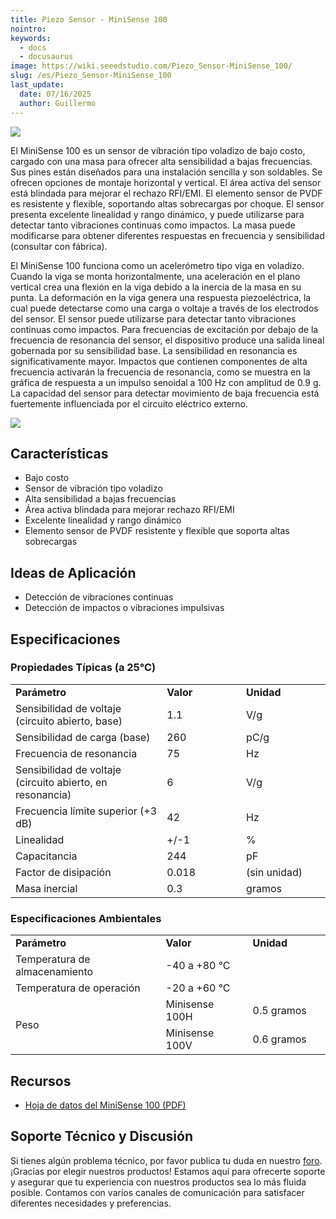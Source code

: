 ```yaml
---
title: Piezo Sensor - MiniSense 100
nointro:
keywords:
  - docs
  - docusaurus
image: https://wiki.seeedstudio.com/Piezo_Sensor-MiniSense_100/
slug: /es/Piezo_Sensor-MiniSense_100
last_update:
  date: 07/16/2025
  author: Guillermo
---
```

![](http://bz.seeedstudio.com/depot/images/product/vbs1.jpg)

El MiniSense 100 es un sensor de vibración tipo voladizo de bajo costo, cargado con una masa para ofrecer alta sensibilidad a bajas frecuencias. Sus pines están diseñados para una instalación sencilla y son soldables. Se ofrecen opciones de montaje horizontal y vertical. El área activa del sensor está blindada para mejorar el rechazo RFI/EMI. El elemento sensor de PVDF es resistente y flexible, soportando altas sobrecargas por choque. El sensor presenta excelente linealidad y rango dinámico, y puede utilizarse para detectar tanto vibraciones continuas como impactos. La masa puede modificarse para obtener diferentes respuestas en frecuencia y sensibilidad (consultar con fábrica).

El MiniSense 100 funciona como un acelerómetro tipo viga en voladizo. Cuando la viga se monta horizontalmente, una aceleración en el plano vertical crea una flexión en la viga debido a la inercia de la masa en su punta. La deformación en la viga genera una respuesta piezoeléctrica, la cual puede detectarse como una carga o voltaje a través de los electrodos del sensor. El sensor puede utilizarse para detectar tanto vibraciones continuas como impactos. Para frecuencias de excitación por debajo de la frecuencia de resonancia del sensor, el dispositivo produce una salida lineal gobernada por su sensibilidad base. La sensibilidad en resonancia es significativamente mayor. Impactos que contienen componentes de alta frecuencia activarán la frecuencia de resonancia, como se muestra en la gráfica de respuesta a un impulso senoidal a 100 Hz con amplitud de 0.9 g. La capacidad del sensor para detectar movimiento de baja frecuencia está fuertemente influenciada por el circuito eléctrico externo.

[![](https://files.seeedstudio.com/wiki/Seeed-WiKi/docs/images/300px-Get_One_Now_Banner-ragular.png)](https://www.seeedstudio.com/Piezo-Sensor-MiniSense-100-p-426.html)

## Características

* Bajo costo  
* Sensor de vibración tipo voladizo  
* Alta sensibilidad a bajas frecuencias  
* Área activa blindada para mejorar rechazo RFI/EMI  
* Excelente linealidad y rango dinámico  
* Elemento sensor de PVDF resistente y flexible que soporta altas sobrecargas  

## Ideas de Aplicación

* Detección de vibraciones continuas  
* Detección de impactos o vibraciones impulsivas  

## Especificaciones

### Propiedades Típicas (a 25°C)

<table>
  <tbody>
    <tr>
      <td width="500"><strong>Parámetro</strong></td>
      <td width="250"><strong>Valor</strong></td>
      <td width="250"><strong>Unidad</strong></td>
    </tr>
    <tr style={{ fontSize: '90%' }}>
      <td>Sensibilidad de voltaje (circuito abierto, base)</td>
      <td>1.1</td>
      <td>V/g</td>
    </tr>
    <tr style={{ fontSize: '90%' }}>
      <td>Sensibilidad de carga (base)</td>
      <td>260</td>
      <td>pC/g</td>
    </tr>
    <tr style={{ fontSize: '90%' }}>
      <td>Frecuencia de resonancia</td>
      <td>75</td>
      <td>Hz</td>
    </tr>
    <tr style={{ fontSize: '90%' }}>
      <td>Sensibilidad de voltaje (circuito abierto, en resonancia)</td>
      <td>6</td>
      <td>V/g</td>
    </tr>
    <tr style={{ fontSize: '90%' }}>
      <td>Frecuencia límite superior (+3 dB)</td>
      <td>42</td>
      <td>Hz</td>
    </tr>
    <tr style={{ fontSize: '90%' }}>
      <td>Linealidad</td>
      <td>+/-1</td>
      <td>%</td>
    </tr>
    <tr style={{ fontSize: '90%' }}>
      <td>Capacitancia</td>
      <td>244</td>
      <td>pF</td>
    </tr>
    <tr style={{ fontSize: '90%' }}>
      <td>Factor de disipación</td>
      <td>0.018</td>
      <td>(sin unidad)</td>
    </tr>
    <tr style={{ fontSize: '90%' }}>
      <td>Masa inercial</td>
      <td>0.3</td>
      <td>gramos</td>
    </tr>
  </tbody>
</table>

###   Especificaciones Ambientales

<table>
  <tbody>
    <tr>
      <td width="500"><strong>Parámetro</strong></td>
      <td width="250"><strong>Valor</strong></td>
      <td width="250"><strong>Unidad</strong></td>
    </tr>
    <tr style={{ fontSize: '90%' }}>
      <td>Temperatura de almacenamiento</td>
      <td colspan="2" rowspan="1">-40 a +80 °C</td>
    </tr>
    <tr style={{ fontSize: '90%' }}>
      <td>Temperatura de operación</td>
      <td colspan="2" rowspan="1">-20 a +60 °C</td>
    </tr>
    <tr style={{ fontSize: '90%' }}>
      <td rowspan="2">Peso</td>
      <td>Minisense 100H</td>
      <td>0.5 gramos</td>
    </tr>
    <tr style={{ fontSize: '90%' }}>
      <td>Minisense 100V</td>
      <td>0.6 gramos</td>
    </tr>
  </tbody>
</table>

## Recursos

* [Hoja de datos del MiniSense 100 (PDF)](https://files.seeedstudio.com/wiki/Piezo-Sensor---MiniSense-100/res/MiniSense_100.pdf)

## Soporte Técnico y Discusión

Si tienes algún problema técnico, por favor publica tu duda en nuestro [foro](http://forum.seeedstudio.com/).  
¡Gracias por elegir nuestros productos! Estamos aquí para ofrecerte soporte y asegurar que tu experiencia con nuestros productos sea lo más fluida posible. Contamos con varios canales de comunicación para satisfacer diferentes necesidades y preferencias.

<div class="button_tech_support_container">
<a href="https://forum.seeedstudio.com/" class="button_forum"></a> 
<a href="https://www.seeedstudio.com/contacts" class="button_email"></a>
</div>

<div class="button_tech_support_container">
<a href="https://discord.gg/eWkprNDMU7" class="button_discord"></a> 
<a href="https://github.com/Seeed-Studio/wiki-documents/discussions/69" class="button_discussion"></a>
</div>